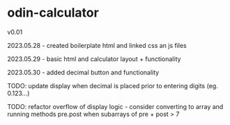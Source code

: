 # odin-calculator
v0.01

2023.05.28 - created boilerplate html and linked css an js files

2023.05.29 - basic html and calculator layout + functionality

2023.05.30 - added decimal button and functionality

TODO:   update display when decimal is placed prior to entering digits (eg. 0.123...)

TODO:  refactor overflow of display logic - consider converting to array and running methods pre.post
when subarrays of pre + post > 7